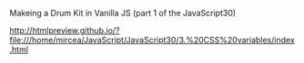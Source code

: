 Makeing a Drum Kit in Vanilla JS (part 1 of the JavaScript30)

http://htmlpreview.github.io/?file:///home/mircea/JavaScript/JavaScript30/3.%20CSS%20variables/index.html
